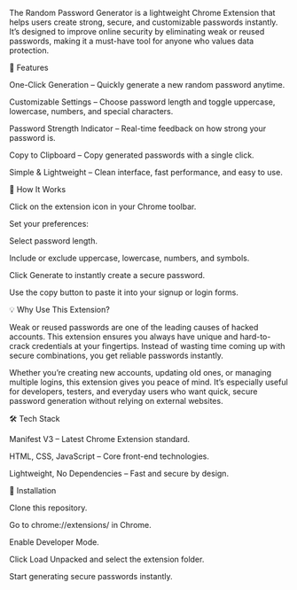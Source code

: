 The Random Password Generator is a lightweight Chrome Extension that helps users create strong, secure, and customizable passwords instantly. It’s designed to improve online security by eliminating weak or reused passwords, making it a must-have tool for anyone who values data protection.

🚀 Features

One-Click Generation – Quickly generate a new random password anytime.

Customizable Settings – Choose password length and toggle uppercase, lowercase, numbers, and special characters.

Password Strength Indicator – Real-time feedback on how strong your password is.

Copy to Clipboard – Copy generated passwords with a single click.

Simple & Lightweight – Clean interface, fast performance, and easy to use.

🔧 How It Works

Click on the extension icon in your Chrome toolbar.

Set your preferences:

Select password length.

Include or exclude uppercase, lowercase, numbers, and symbols.

Click Generate to instantly create a secure password.

Use the copy button to paste it into your signup or login forms.

💡 Why Use This Extension?

Weak or reused passwords are one of the leading causes of hacked accounts. This extension ensures you always have unique and hard-to-crack credentials at your fingertips. Instead of wasting time coming up with secure combinations, you get reliable passwords instantly.

Whether you’re creating new accounts, updating old ones, or managing multiple logins, this extension gives you peace of mind. It’s especially useful for developers, testers, and everyday users who want quick, secure password generation without relying on external websites.

🛠️ Tech Stack

Manifest V3 – Latest Chrome Extension standard.

HTML, CSS, JavaScript – Core front-end technologies.

Lightweight, No Dependencies – Fast and secure by design.

📌 Installation

Clone this repository.

Go to chrome://extensions/ in Chrome.

Enable Developer Mode.

Click Load Unpacked and select the extension folder.

Start generating secure passwords instantly.